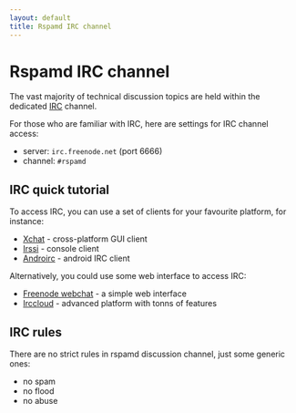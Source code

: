 ```yaml
---
layout: default
title: Rspamd IRC channel
---
```


# Rspamd IRC channel

The vast majority of technical discussion topics are held within the dedicated [IRC](https://en.wikipedia.org/wiki/IRC) channel.

For those who are familiar with IRC, here are settings for IRC channel access:

* server: `irc.freenode.net` (port 6666)
* channel: `#rspamd`

## IRC quick tutorial

To access IRC, you can use a set of clients for your favourite platform, for instance:

* [Xchat](http://www.xchat.org) - cross-platform GUI client
* [Irssi](http://www.irssi.org) - console client
* [Androirc](https://play.google.com/store/apps/details?id=com.androirc) - android IRC client

Alternatively, you could use some web interface to access IRC:

* [Freenode webchat](https://webchat.freenode.net/) - a simple web interface
* [Irccloud](https://irccloud.com) - advanced platform with tonns of features

## IRC rules

There are no strict rules in rspamd discussion channel, just some generic ones:

* no spam
* no flood
* no abuse
